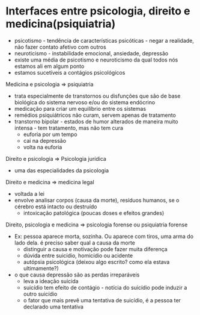 # Interfaces entre psicologia, direito e medicina(psiquiatria)
- psicotismo - tendência de características psicóticas - negar a realidade, não fazer contato afetivo com outros
- neuroticismo - instabilidade emocional, ansiedade, depressão
- existe uma média de psicotismo e neuroticismo da qual todos nós estamos ali em algum ponto
- estamos sucetíveis a contágios psicológicos


Medicina e psicologia => psiquiatria
- trata especialmente de transtornos ou disfunções que são de base biológica do sistema nervoso e/ou do sistema endócrino
- medicação para criar um equilíbrio entre os sistemas
- remédios psiquiátricos não curam, servem apenas de tratamento
- transtorno bipolar - estados de humor alterados de maneira muito intensa - tem tratamento, mas não tem cura
  - euforia por um tempo
  - cai na depressão
  - volta na euforia

Direito e psicologia => Psicologia jurídica
- uma das especialidades da psicologia

Direito e medicina => medicina legal
- voltada a lei
- envolve analisar corpos (causa da morte), resíduos humanos, se o cérebro está intacto ou destruído
  - intoxicação patológica (poucas doses e efeitos grandes)

Direito, psicologia e medicina => psicologia forense ou psiquiatria forense
- Ex: pessoa aparece morta, sozinha. Ou aparece com tiros, uma arma do lado dela. é preciso saber qual a causa da morte
  - distinguir a causa e motivação pode fazer muita diferença
  - dúvida entre suicídio, homicídio ou acidente
  - autópsia psicológica (deixou algo escrito? como ela estava ultimamente?)
- o que causa depressão são as perdas irreparáveis
  - leva a ideação suicida
  - suicídio tem efeito de contágio - notícia do suicídio pode induzir a outro suicídio
  - o fator que mais prevê uma tentativa de suicídio, é a pessoa ter declarado uma tentativa

